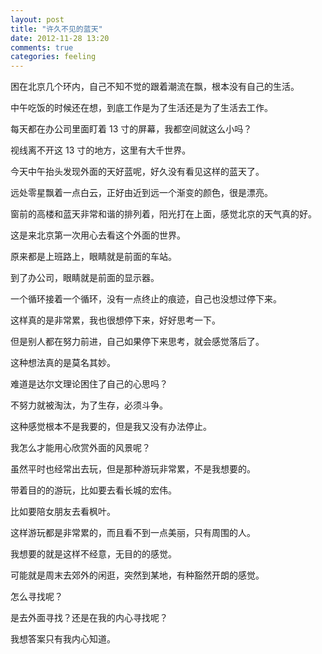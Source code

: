 ```yaml
---
layout: post
title: "许久不见的蓝天"
date: 2012-11-28 13:20
comments: true
categories: feeling
---
```

困在北京几个环内，自己不知不觉的跟着潮流在飘，根本没有自己的生活。

中午吃饭的时候还在想，到底工作是为了生活还是为了生活去工作。

每天都在办公司里面盯着 13 寸的屏幕，我都空间就这么小吗？

视线离不开这 13 寸的地方，这里有大千世界。

今天中午抬头发现外面的天好蓝呢，好久没有看见这样的蓝天了。

远处零星飘着一点白云，正好由近到远一个渐变的颜色，很是漂亮。

窗前的高楼和蓝天非常和谐的排列着，阳光打在上面，感觉北京的天气真的好。

这是来北京第一次用心去看这个外面的世界。

原来都是上班路上，眼睛就是前面的车站。

到了办公司，眼睛就是前面的显示器。

一个循环接着一个循环，没有一点终止的痕迹，自己也没想过停下来。

这样真的是非常累，我也很想停下来，好好思考一下。

但是别人都在努力前进，自己如果停下来思考，就会感觉落后了。

这种想法真的是莫名其妙。

难道是达尔文理论困住了自己的心思吗？

不努力就被淘汰，为了生存，必须斗争。

这种感觉根本不是我要的，但是我又没有办法停止。

我怎么才能用心欣赏外面的风景呢？

虽然平时也经常出去玩，但是那种游玩非常累，不是我想要的。

带着目的的游玩，比如要去看长城的宏伟。

比如要陪女朋友去看枫叶。

这样游玩都是非常累的，而且看不到一点美丽，只有周围的人。

我想要的就是这样不经意，无目的的感觉。

可能就是周末去郊外的闲逛，突然到某地，有种豁然开朗的感觉。

怎么寻找呢？

是去外面寻找？还是在我的内心寻找呢？

我想答案只有我内心知道。
